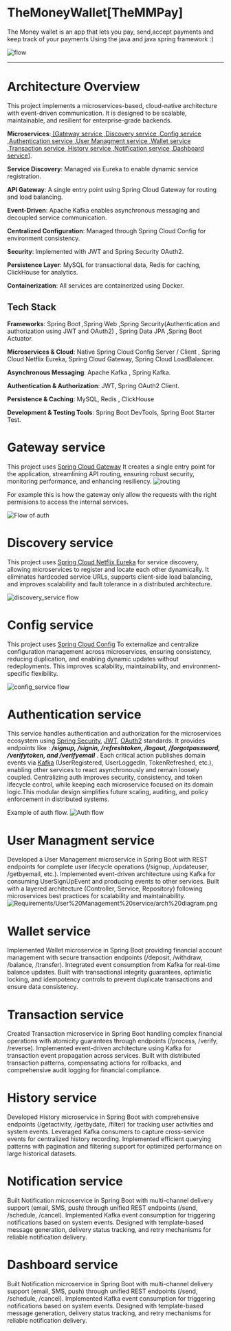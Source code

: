 # TheMoneyWallet[TheMMPay]
The Money wallet is an app that lets you pay, send,accept payments and keep track of your payments Using the java and java spring framework :)


![flow](Requirements/myServices.png)


---
# **Architecture Overview**



This project implements a microservices-based, cloud-native architecture with event-driven communication.
It is designed to be scalable, maintainable, and resilient for enterprise-grade backends.

**Microservices**:<ins> [Gateway service ,Discovery service ,Config service ,Authentication service ,User Managment service ,Wallet service ,Transaction service ,History service ,Notification service ,Dashboard service]</ins>.

**Service Discovery**: Managed via Eureka to enable dynamic service registration.

**API Gateway**: A single entry point using Spring Cloud Gateway for routing and load balancing.

**Event-Driven**: Apache Kafka enables asynchronous messaging and decoupled service communication. 

**Centralized Configuration**: Managed through Spring Cloud Config for environment consistency. 

**Security**: Implemented with JWT and Spring Security OAuth2. 

**Persistence Layer**: MySQL for transactional data, Redis for caching, ClickHouse for analytics. 

**Containerization**: All services are containerized using Docker.

**Tech Stack**
---
**Frameworks**:  Spring Boot ,Spring Web ,Spring Security(Authentication and authorization using JWT and OAuth2) , Spring Data JPA ,Spring Boot Actuator.

**Microservices & Cloud**:  Native Spring Cloud Config Server / Client , Spring Cloud Netflix Eureka, Spring Cloud Gateway, Spring Cloud LoadBalancer. 

**Asynchronous Messaging**:  Apache Kafka , Spring Kafka.

**Authentication & Authorization**:  JWT, Spring OAuth2 Client.

**Persistence & Caching**:  MySQL, Redis , ClickHouse 

**Development & Testing Tools**: Spring Boot DevTools, Spring Boot Starter Test.


# Gateway service
This project uses [Spring Cloud Gateway](https://spring.io/projects/spring-cloud-gateway) It creates a single entry point for the application, streamlining API routing, ensuring robust security, monitoring performance, and enhancing resiliency.
![routing](Requirements/Gateway/routing.png)

For example this is how the gateway only allow the requests with the right permisions to access the internal services.

![Flow of auth](Requirements/Gateway/Flow%20of%20auth.png)


# Discovery service

This project uses [Spring Cloud Netflix Eureka](https://spring.io/projects/spring-cloud-netflix) for service discovery, allowing microservices to register and locate each other dynamically. It eliminates hardcoded service URLs, supports client-side load balancing, and improves scalability and fault tolerance in a distributed architecture.

![discovery_service flow ](Requirements/Discovery_Service/discovery_service.png)


# Config service

This project uses  [Spring Cloud Config](https://docs.spring.io/spring-cloud-config/docs/current/reference/html/) To externalize and centralize configuration management across microservices, ensuring consistency, reducing duplication, and enabling dynamic updates without redeployments. This improves scalability, maintainability, and environment-specific flexibility.

![config_service flow ](Requirements/Config_service/configService.png)

# Authentication service 

This service handles authentication and authorization for the microservices ecosystem using [Spring Security](https://spring.io/projects/spring-security), [JWT](https://en.wikipedia.org/wiki/JSON_Web_Token), [OAuth2](https://spring.io/guides/tutorials/spring-boot-oauth2) standards. It provides endpoints like : ***/signup, /signin, /refreshtoken, /logout, /forgotpassword, /verifytoken, and /verifyemail*** . Each critical action publishes domain events via [Kafka](https://kafka.apache.org/) (UserRegistered, UserLoggedIn, TokenRefreshed, etc.), enabling other services to react asynchronously and remain loosely coupled. Centralizing auth improves security, consistency, and token lifecycle control, while keeping each microservice focused on its domain logic.This modular design simplifies future scaling, auditing, and policy enforcement in distributed systems.

Example of auth flow.
![Auth flow](Requirements/Authentication%20service/sys%20arch%20diagram.png)

# User Managment service 
Developed a User Management microservice in Spring Boot with REST endpoints for complete user lifecycle operations (/signup, /updateuser, /getbyemail, etc.). Implemented event-driven architecture using Kafka for consuming UserSignUpEvent and producing events to other services. Built with a layered architecture (Controller, Service, Repository) following microservices best practices for scalability and maintainability.
![Requirements/User%20Management%20service/arch%20diagram.png](https://github.com/MohamedMoubarakHussein/TheMoneyWallet-TheMMPay/blob/main/Requirements/User%20Management%20%20service/arch%20diagram.png)

# Wallet service 
Implemented Wallet microservice in Spring Boot providing financial account management with secure transaction endpoints (/deposit, /withdraw, /balance, /transfer). Integrated event consumption from Kafka for real-time balance updates. Built with transactional integrity guarantees, optimistic locking, and idempotency controls to prevent duplicate transactions and ensure data consistency.

# Transaction service 
Created Transaction microservice in Spring Boot handling complex financial operations with atomicity guarantees through endpoints (/process, /verify, /reverse). Implemented event-driven architecture using Kafka for transaction event propagation across services. Built with distributed transaction patterns, compensating actions for rollbacks, and comprehensive audit logging for financial compliance.

# History service
Developed History microservice in Spring Boot with comprehensive endpoints (/getactivity, /getbydate, /filter) for tracking user activities and system events. Leveraged Kafka consumers to capture cross-service events for centralized history recording. Implemented efficient querying patterns with pagination and filtering support for optimized performance on large historical datasets.

# Notification service
Built Notification microservice in Spring Boot with multi-channel delivery support (email, SMS, push) through unified REST endpoints (/send, /schedule, /cancel). Implemented Kafka event consumption for triggering notifications based on system events. Designed with template-based message generation, delivery status tracking, and retry mechanisms for reliable notification delivery.


# Dashboard service
Built Notification microservice in Spring Boot with multi-channel delivery support (email, SMS, push) through unified REST endpoints (/send, /schedule, /cancel). Implemented Kafka event consumption for triggering notifications based on system events. Designed with template-based message generation, delivery status tracking, and retry mechanisms for reliable notification delivery.
